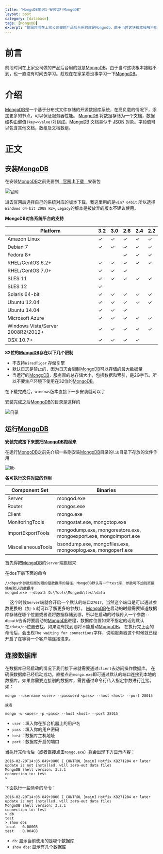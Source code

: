 ```yaml
---
title: "MongoDB笔记1-安装运行MongoDB"
layout: post
category: [database]
tags: [MongoDB]
excerpt: "前段时间在上家公司做的产品后台用的就是Mongodb，由于当时这块根本接触不到，也一直没有时间去学习。趁现在在家呆着没事学习一下Mongodb。"
---
```

# 前言

前段时间在上家公司做的产品后台用的就是[MongoDB]，由于当时这块根本接触不到，也一直没有时间去学习。趁现在在家呆着没事学习一下[MongoDB]。

# 介绍

[MongoDB]是一个基于分布式文件存储的开源数据库系统，在高负载的情况下，添加更多的节点，可以保证服务器性能。
[MongoDB] 将数据存储为一个文档，数据结构由键值`(key=>value)`对组成。[MongoDB] 文档类似于 [JSON] 对象。字段值可以包含其他文档，数组及文档数组。


# 正文

## 安装[MongoDB]

	
在安装[MongoDB]之前先要到__[官网]__上__[下载]__安装包

![官网](http://7xr0d3.com1.z0.glb.clouddn.com/blog-post-img/mondb1/install.png)

进去官网后选择自己的系统对应的版本下载，我这里用的是`win7 64bit` 所以选择 `Windows 64-bit 2008 R2+`, `Legacy`的版本是被放弃的版本不建议使用。

__MongoDB对各系统平台的支持__

|Platform	|3.2|3.0|2.6|2.4|2.2|
|-----------|---|---|---|---|---|
|Amazon Linux|	✓|	✓|	✓|	✓|	✓|
|Debian 7    |	✓|	✓|	✓|	✓|	✓|
|Fedora 8+   |	 |	 |	✓|	✓|	✓|
|RHEL/CentOS 6.2+|	✓|	✓|	✓|	✓|	✓|
|RHEL/CentOS 7.0+|	✓|	✓|	✓|   |	 | 	 
|SLES 11|	✓|	✓|	✓|	✓|	✓|
|SLES 12|	✓|   |   |   |   |	 	 	 	 
|Solaris 64-bit|	✓|	✓|	✓|	✓|	✓|
|Ubuntu 12.04|	✓|	✓|	✓|	✓|	✓|
|Ubuntu 14.04|	✓|	✓|	✓|   |   |	 	 
|Microsoft Azure|	✓|	✓|	✓|	✓|	✓|
|Windows Vista/Server 2008R2/2012+|	✓|	✓|	✓|	✓|	✓|
|OSX 10.7+|	✓|	✓|	✓|	✓|	 |

__32位的[MongoDB]存在以下几个限制__

* 不支持`WiredTiger` 存储引擎
* 默认日志是禁止的，因为日志会限制[MongoDB]可以存储的最大数据量
* 当运行的[MongoDB]，服务器的总存储大小，包括数据和索引，是2G字节。所以不要生产环境下使用在32位的[MongoDB]。


在下载完成后，`windows`版本直接下一步安装就可以了

安装完成之后[MongoDB]的目录是这样的

![目录](http://7xr0d3.com1.z0.glb.clouddn.com/blog-post-img/mondb1/floder.png)

## 运行[MongoDB]

__安装完成接下来要把[MongoDB]跑起来__

在运行[MongoDB]之前先介绍一些刚安装[MongoDB]目录的`lib`目录下存放的文件作用

![lib](http://7xr0d3.com1.z0.glb.clouddn.com/blog-post-img/mondb1/lib-floder.png)

__各可执行文件对应的作用__

|Component Set|	Binaries|
|-------------|---------|
|Server|	mongod.exe|
|Router|	mongos.exe|
|Client|	mongo.exe|
|MonitoringTools|	mongostat.exe, mongotop.exe|
|ImportExportTools|	mongodump.exe, mongorestore.exe, mongoexport.exe, mongoimport.exe|
|MiscellaneousTools|	bsondump.exe, mongofiles.exe, mongooplog.exe, mongoperf.exe|

首先得把[MongoDB]的`Server`端跑起来

在dos下敲下面的命令

```
//dbpath参数后面的跟的是数据库的路径，MongoDB默认有一个test库，参数可不加则直接使用默认的数据库
mongod.exe --dbpath D:\Tools\Mongodb\test\data
```

&nbsp;&nbsp;&nbsp;&nbsp;这个时候`Server`端就会开启一个默认的端口`27017`，当然这个端口是可以通过参数更换的（加`-h` 就可以了解更多的参数）。
[MongoDB]在启动的时候需要知道数据库存储在哪个位置或者说将数据存储到哪，所以在启动的时候传入一个参数`--dbpath`告诉将要启动的[MongoDB]进程，数据库位置如果不指定的话则默认在`/data/db`位置去找，如果没有找到则将不能启动[MongoDB]。
在执行完上面的命令后，会出现`The waiting for connections`字样，说明服务器这个时候就已经开启了在等待一个客户端连接进来。

## 连接数据库

在数据库已经启动的情况下我们接下来就需要通过`client`去访问操作数据库。 
在确保数据库已经启动成功，直接点击`mongo.exe`即可通过默认的端口连接到本地的数据库。如果你需要连接别的数据库，需要通过命令行传入指定参数进行连接。如：

```
mongo --username <user> --password <pass> --host <host> --port 28015

或者

mongo -u <user> -p <pass> --host <host> --port 28015

```
- `user`：填入你在那台机器上的用户名<br>
- `pass`：填入你的用户密码<br>
- `host`：数据库主机地址<br>
- `port`：数据库开启的端口<br>

当执行完命令后（或者直接点击`mongo.exe`）将会出现下方显示内容：

```
2016-02-20T14:05.849+0800 I CONTROL [main] Hotfix KB271284 or later update is not installed, will zero-out data files
MongoDB shell version: 3.2.1
connection to: test
> 

```

下面执行一些简单的命令：

```
2016-02-20T14:05.849+0800 I CONTROL [main] Hotfix KB271284 or later update is not installed, will zero-out data files
MongoDB shell version: 3.2.1
connection to: test
> db
test
> show dbs
local	0.000GB
test	0.004GB

```
 - `db`: 			显示当前使用的是哪个数据库
 - `show dbs`:	 	显示有几个数据库

[官网]:https://www.mongodb.org
[MongoDB]:https://www.mongodb.org
[下载]:https://www.mongo|||db.org|/||dow||nloads?_ga=1.146306676.1535760226.1455459089#production
[JSON]:https://en.wikipedia.org/wiki/JSON